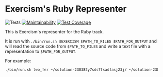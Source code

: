 # Exercism's Ruby Representer

![Tests](https://github.com/exercism/ruby-representer/workflows/Tests/badge.svg)
[![Maintainability](https://api.codeclimate.com/v1/badges/902bdd98f91d51456ce9/maintainability)](https://codeclimate.com/github/exercism/ruby-representer/maintainability)
[![Test Coverage](https://api.codeclimate.com/v1/badges/902bdd98f91d51456ce9/test_coverage)](https://codeclimate.com/github/exercism/ruby-representer/test_coverage)

This is Exercism's representer for the Ruby track.

It is run with `./bin/run.sh $EXERCISM $PATH_TO_FILES $PATH_FOR_OUTPUT` and will read the source code from `$PATH_TO_FILES` and write a text file with a representation to `$PATH_FOR_OUTPUT`.

For example:

```bash
./bin/run.sh two_fer ~/solution-238382y7sds7fsadfasj23j/ ~/solution-238382y7sds7fsadfasj23j/output
```
